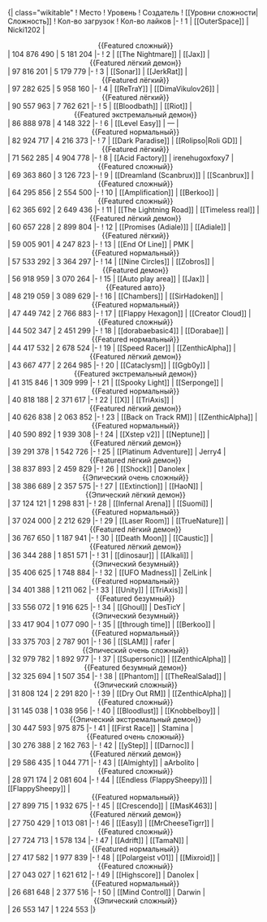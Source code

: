 {| class="wikitable"
! Место
! Уровень
! Создатель
! [[Уровни сложности|Сложность]]
! Кол-во загрузок
! Кол-во лайков
|-
! 1
| [[OuterSpace]]
| Nicki1202
| <center>{{Featured сложный}}</center>
| 104 876 490
| 5 181 204
|-
! 2
| [[The Nightmare]]
| [[Jax]]
| <center>{{Featured лёгкий демон}}</center>
| 97 816 201
| 5 179 779
|-
! 3
| [[Sonar]]
| [[JerkRat]]
| <center>{{Featured лёгкий}}</center>
| 97 282 625
| 5 958 160
|-
! 4
| [[ReTraY]]
| [[DimaVikulov26]]
| <center>{{Featured лёгкий}}</center>
| 90 557 963
| 7 762 621
|-
! 5
| [[Bloodbath]]
| [[Riot]]
| <center>{{Featured экстремальный демон}}</center>
| 86 888 978
| 4 148 322
|-
! 6
| [[Level Easy]]
| —
| <center>{{Featured нормальный}}</center>
| 82 924 717
| 4 216 373
|-
! 7
| [[Dark Paradise]]
| [[Rolipso|Roli GD]]
| <center>{{Featured лёгкий}}</center>
| 71 562 285
| 4 904 778
|-
! 8
| [[Acid Factory]]
| irenehugoxfoxy7
| <center>{{Featured сложный}}</center>
| 69 363 860
| 3 126 723
|-
! 9
| [[Dreamland (Scanbrux)]]
| [[Scanbrux]]
| <center>{{Featured сложный}}</center>
| 64 295 856
| 2 554 500
|-
! 10
| [[Amplification]]
| [[Berkoo]]
| <center>{{Featured сложный}}</center>
| 62 365 692
| 2 649 436
|-
! 11
| [[The Lightning Road]]
| [[Timeless real]]
| <center>{{Featured лёгкий демон}}</center>
| 60 657 228
| 2 899 804
|-
! 12
| [[Promises (Adiale)]]
| [[Adiale]]
| <center>{{Featured лёгкий}}</center>
| 59 005 901
| 4 247 823
|-
! 13
| [[End Of Line]]
| PMK
| <center>{{Featured нормальный}}</center>
| 57 533 292
| 3 364 297
|-
! 14
| [[Nine Circles]]
| [[Zobros]]
| <center>{{Featured демон}}</center>
| 56 918 959
| 3 070 264
|-
! 15
| [[Auto play area]]
| [[Jax]]
| <center>{{Featured авто}}</center>
| 48 219 059
| 3 089 629
|-
! 16
| [[Chambers]]
| [[SirHadoken]]
| <center>{{Featured нормальный}}</center>
| 47 449 742
| 2 766 883
|-
! 17
| [[Flappy Hexagon]]
| [[Creator Cloud]]
| <center>{{Featured сложный}}</center>
| 44 502 347
| 2 451 299
|-
! 18
| [[dorabaebasic4]]
| [[Dorabae]]
| <center>{{Featured нормальный}}</center>
| 44 417 532
| 2 678 524
|-
! 19
| [[Speed Racer]]
| [[ZenthicAlpha]]
| <center>{{Featured лёгкий демон}}</center>
| 43 667 477
| 2 264 985
|-
! 20
| [[Cataclysm]]
| [[Ggb0y]]
| <center>{{Featured экстремальный демон}}</center>
| 41 315 846
| 1 309 999
|-
! 21
| [[Spooky Light]]
| [[Serponge]]
| <center>{{Featured нормальный}}</center>
| 40 818 188
| 2 371 617
|-
! 22
| [[X]]
| [[TriAxis]]
| <center>{{Featured лёгкий демон}}</center>
| 40 626 838
| 2 063 852
|-
! 23
| [[Back on Track RM]]
| [[ZenthicAlpha]]
| <center>{{Featured нормальный}}</center>
| 40 590 892
| 1 939 308
|-
! 24
| [[Xstep v2]]
| [[Neptune]]
| <center>{{Featured лёгкий демон}}</center>
| 39 291 378
| 1 542 726
|-
! 25
| [[Platinum Adventure]]
| Jerry4
| <center>{{Featured лёгкий демон}}</center>
| 38 837 893
| 2 459 829
|-
! 26
| [[Shock]]
| Danolex
| <center>{{Эпический очень сложный}}</center>
| 38 386 689
| 2 357 575
|-
! 27
| [[Extinction]]
| [[HaoN]]
| <center>{{Эпический лёгкий демон}}</center>
| 37 124 121
| 1 298 831
|-
! 28
| [[Infernal Arena]]
| [[Suomi]]
| <center>{{Featured нормальный}}</center>
| 37 024 000
| 2 212 629
|-
! 29
| [[Laser Room]]
| [[TrueNature]]
| <center>{{Featured лёгкий демон}}</center>
| 36 767 650
| 1 187 941
|-
! 30
| [[Death Moon]]
| [[Caustic]]
| <center>{{Featured лёгкий демон}}</center>
| 36 344 288
| 1 851 571
|-
! 31
| [[dinosaur]]
| [[Alkali]]
| <center>{{Эпический безумный}}</center>
| 35 406 625
| 1 748 884
|-
! 32
| [[UFO Madness]]
| ZelLink
| <center>{{Featured нормальный}}</center>
| 34 401 388
| 1 211 062
|-
! 33
| [[Unity]]
| [[TriAxis]]
| <center>{{Featured безумный}}</center>
| 33 556 072
| 1 916 625
|-
! 34
| [[Ghoul]]
| DesTicY
| <center>{{Эпический безумный}}</center>
| 33 417 904
| 1 077 090
|-
! 35
| [[through time]]
| [[Berkoo]]
| <center>{{Featured нормальный}}</center>
| 33 375 703
| 2 787 901
|-
! 36
| [[SLAM]]
| rafer
| <center>{{Эпический очень сложный}}</center>
| 32 979 782
| 1 892 977
|-
! 37
| [[Supersonic]]
| [[ZenthicAlpha]]
| <center>{{Featured безумный демон}}</center>
| 32 325 694
| 1 507 354
|-
! 38
| [[Phantom]]
| [[TheRealSalad]]
| <center>{{Эпический сложный}}</center>
| 31 808 124
| 2 291 820
|-
! 39
| [[Dry Out RM]]
| [[ZenthicAlpha]]
| <center>{{Featured сложный}}</center>
| 31 145 038
| 1 038 956
|-
! 40
| [[Bloodlust]]
| [[Knobbelboy]]
| <center>{{Эпический экстремальный демон}}</center>
| 30 447 593
| 975 875
|-
! 41
| [[First Race]]
| Stamina
| <center>{{Featured очень сложный}}</center>
| 30 276 388
| 2 162 763
|-
! 42
| [[yStep]]
| [[Darnoc]]
| <center>{{Featured лёгкий демон}}</center>
| 29 586 435
| 1 044 771
|-
! 43
| [[Almighty]]
| aArbolito
| <center>{{Featured сложный}}</center>
| 28 971 174
| 2 081 604
|-
! 44
| [[Endless (FlappySheepy)]]
| [[FlappySheepy]]
| <center>{{Featured нормальный}}</center>
| 27 899 715
| 1 932 675
|-
! 45
| [[Crescendo]]
| [[MasK463]]
| <center>{{Featured лёгкий демон}}</center>
| 27 750 429
| 1 013 081
|-
! 46
| [[Easy]]
| [[MrCheeseTigrr]]
| <center>{{Featured сложный}}</center>
| 27 724 713
| 1 578 134
|-
! 47
| [[Adrift]]
| [[TamaN]]
| <center>{{Featured нормальный}}</center>
| 27 417 582
| 1 977 839
|-
! 48
| [[Polargeist v01]]
| [[Mixroid]]
| <center>{{Featured сложный}}</center>
| 27 043 027
| 1 621 612
|-
! 49
| [[Highscore]]
| Danolex
| <center>{{Featured нормальный}}</center>
| 26 681 648
| 2 377 516
|-
! 50
| [[Mind Control]]
| Darwin
| <center>{{Эпический сложный}}</center>
| 26 553 147
| 1 224 553
|}